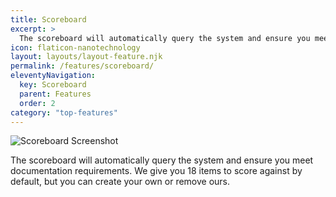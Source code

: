 ```yaml
---
title: Scoreboard
excerpt: >
  The scoreboard will automatically query the system and ensure you meet documentation requirements. We give you 18 items to score against by default, but you can create your own or remove ours.
icon: flaticon-nanotechnology
layout: layouts/layout-feature.njk
permalink: /features/scoreboard/
eleventyNavigation:
  key: Scoreboard
  parent: Features
  order: 2
category: "top-features"
---
```


![Scoreboard Screenshot](https://www.itportal.com/v4/images/scoreboard2.png)

The scoreboard will automatically query the system and ensure you meet documentation requirements. We give you 18 items to score against by default, but you can create your own or remove ours.